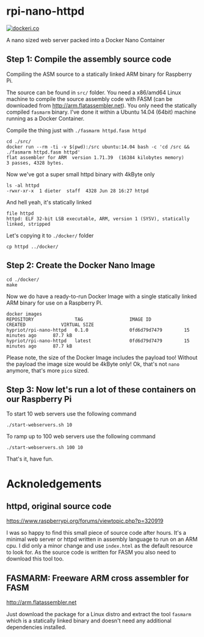 # rpi-nano-httpd

[![dockeri.co](http://dockeri.co/image/hypriot/rpi-nano-httpd)](https://registry.hub.docker.com/u/hypriot/rpi-nano-httpd/)

A nano sized web server packed into a Docker Nano Container


## Step 1: Compile the assembly source code

Compiling the ASM source to a statically linked ARM binary for Raspberry Pi.

The source can be found in `src/` folder. You need a x86/amd64 Linux machine to compile the source assembly code with FASM (can be downloaded from http://arm.flatassembler.net). You only need the statically compiled `fasmarm` binary. I've done it within a Ubuntu 14.04 (64bit) machine running as a Docker Container.

Compile the thing just with `./fasmarm httpd.fasm httpd`
```
cd ./src/
docker run --rm -ti -v $(pwd):/src ubuntu:14.04 bash -c 'cd /src && ./fasmarm httpd.fasm httpd'
flat assembler for ARM  version 1.71.39  (16384 kilobytes memory)
3 passes, 4328 bytes.
```
Now we've got a super small httpd binary with 4kByte only
```
ls -al httpd
-rwxr-xr-x  1 dieter  staff  4328 Jun 28 16:27 httpd
```
And hell yeah, it's statically linked
```
file httpd
httpd: ELF 32-bit LSB executable, ARM, version 1 (SYSV), statically linked, stripped
```

Let's copying it to `./docker/` folder
```
cp httpd ../docker/
```

## Step 2: Create the Docker Nano Image
```
cd ./docker/
make
```

Now we do have a ready-to-run Docker Image with a single statically linked ARM binary for use on a Raspberry Pi.
```
docker images
REPOSITORY               TAG                 IMAGE ID            CREATED             VIRTUAL SIZE
hypriot/rpi-nano-httpd   0.1.0               0fd6d79d7479        15 minutes ago      87.7 kB
hypriot/rpi-nano-httpd   latest              0fd6d79d7479        15 minutes ago      87.7 kB
```
Please note, the size of the Docker Image includes the payload too! Without the payload the image size would be 4kByte only! Ok, that's not `nano` anymore, that's more `pico` sized.

## Step 3: Now let's run a lot of these containers on our Raspberry Pi
To start 10 web servers use the following command
```
./start-webservers.sh 10
```
To ramp up to 100 web servers use the following command
```
./start-webservers.sh 100 10
```
That's it, have fun.


# Acknoledgements

## httpd, original source code
https://www.raspberrypi.org/forums/viewtopic.php?p=320919

I was so happy to find this small piece of source code after hours. It's a minimal web server or httpd written in assembly language to run on an ARM cpu. I did only a minor change and use `index.html` as the default resource to look for.
As the source code is written for FASM you also need to download this tool too.

## FASMARM: Freeware ARM cross assembler for FASM
http://arm.flatassembler.net

Just download the package for a Linux distro and extract the tool `fasmarm` which is a statically linked binary and doesn't need any additional dependencies installed.
